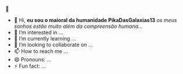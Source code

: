 🔪 
- 👋 Hi, **eu sou o maioral da humanidade PikaDasGalaxias13**        _os meus sonhos estão muito além da compreensão humana..._
- 👀 I’m interested in ...
- 🌱 I’m currently learning ...
- 💞️ I’m looking to collaborate on ...
- 📫 How to reach me ...
- 😄 Pronouns: ...
- ⚡ Fun fact: ...

<!---
PikaDasGalaxias13/PikaDasGalaxias13 is a ✨ special ✨ repository because its `README.md` (this file) appears on your GitHub profile.
You can click the Preview link to take a look at your changes.
--->
